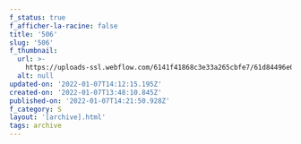 ```yaml
---
f_status: true
f_afficher-la-racine: false
title: '506'
slug: '506'
f_thumbnail:
  url: >-
    https://uploads-ssl.webflow.com/6141f41868c3e33a265cbfe7/61d84496e0858720b14b5a11_506.jpg
  alt: null
updated-on: '2022-01-07T14:12:15.195Z'
created-on: '2022-01-07T13:48:10.845Z'
published-on: '2022-01-07T14:21:50.928Z'
f_category: S
layout: '[archive].html'
tags: archive
---
```



